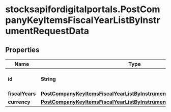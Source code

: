 # stocksapifordigitalportals.PostCompanyKeyItemsFiscalYearListByInstrumentRequestData

## Properties

Name | Type | Description | Notes
------------ | ------------- | ------------- | -------------
**id** | **String** | Identifier of the instrument. | 
**fiscalYears** | [**PostCompanyKeyItemsFiscalYearListByInstrumentRequestDataFiscalYears**](PostCompanyKeyItemsFiscalYearListByInstrumentRequestDataFiscalYears.md) |  | [optional] 
**currency** | [**PostCompanyKeyItemsFiscalYearListByInstrumentRequestDataCurrency**](PostCompanyKeyItemsFiscalYearListByInstrumentRequestDataCurrency.md) |  | [optional] 


